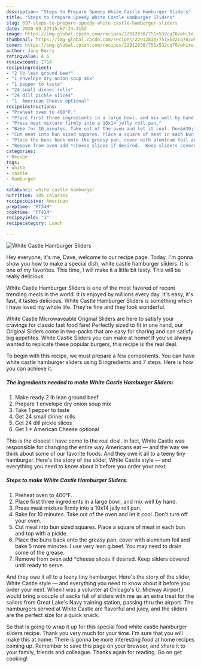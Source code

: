 ```yaml
---
description: "Steps to Prepare Speedy White Castle Hamburger Sliders"
title: "Steps to Prepare Speedy White Castle Hamburger Sliders"
slug: 697-steps-to-prepare-speedy-white-castle-hamburger-sliders
date: 2020-09-22T15:07:24.315Z
image: https://img-global.cpcdn.com/recipes/22912830/751x532cq70/white-castle-hamburger-sliders-recipe-main-photo.jpg
thumbnail: https://img-global.cpcdn.com/recipes/22912830/751x532cq70/white-castle-hamburger-sliders-recipe-main-photo.jpg
cover: https://img-global.cpcdn.com/recipes/22912830/751x532cq70/white-castle-hamburger-sliders-recipe-main-photo.jpg
author: Jane Berry
ratingvalue: 4.6
reviewcount: 2714
recipeingredient:
- "2 lb lean ground beef"
- "1 envelope dry onion soup mix"
- "1 pepper to taste"
- "24 small dinner rolls"
- "24 dill pickle slices"
- "1  American Cheese optional"
recipeinstructions:
- "Preheat oven to 400°F."
- "Place first three ingredients in a large bowl, and mix well by hand."
- "Press meat mixture firmly into a 10x14 jelly roll pan."
- "Bake for 10 minutes. Take out of the oven and let it cool. Don&#39;t turn off your oven."
- "Cut meat into bun sized squares. Place a square of meat in each bun and top with a pickle."
- "Place the buns back onto the greasy pan, cover with aluminum foil and bake 5 more minutes. I use very lean g.beef. You may need to drain some of the grease."
- "Remove from oven add *cheese slices if desired.  Keep sliders covered until ready to serve."
categories:
- Recipe
tags:
- white
- castle
- hamburger

katakunci: white castle hamburger 
nutrition: 105 calories
recipecuisine: American
preptime: "PT34M"
cooktime: "PT42M"
recipeyield: "1"
recipecategory: Lunch

---
```



![White Castle Hamburger Sliders](https://img-global.cpcdn.com/recipes/22912830/751x532cq70/white-castle-hamburger-sliders-recipe-main-photo.jpg)

Hey everyone, it's me, Dave, welcome to our recipe page. Today, I'm gonna show you how to make a special dish, white castle hamburger sliders. It is one of my favorites. This time, I will make it a little bit tasty. This will be really delicious.

White Castle Hamburger Sliders is one of the most favored of recent trending meals in the world. It is enjoyed by millions every day. It's easy, it's fast, it tastes delicious. White Castle Hamburger Sliders is something which I have loved my whole life. They're fine and they look wonderful.

White Castle Microwaveable Original Sliders are here to satisfy your cravings for classic fast food fare! Perfectly sized to fit in one hand, our Original Sliders come in two-packs that are easy for sharing and can satisfy big appetites. White Castle Sliders you can make at home! If you&#39;ve always wanted to replicate these popular burgers, this recipe is the real deal.


To begin with this recipe, we must prepare a few components. You can have white castle hamburger sliders using 6 ingredients and 7 steps. Here is how you can achieve it.

<!--inarticleads1-->

##### The ingredients needed to make White Castle Hamburger Sliders:

1. Make ready 2 lb lean ground beef
1. Prepare 1 envelope dry onion soup mix
1. Take 1 pepper to taste
1. Get 24 small dinner rolls
1. Get 24 dill pickle slices
1. Get 1 * American Cheese optional


This is the closest I have come to the real deal. In fact, White Castle was responsible for changing the entire way Americans eat — and the way we think about some of our favorite foods. And they owe it all to a teeny tiny hamburger. Here&#39;s the story of the slider, White Castle style — and everything you need to know about it before you order your next. 

<!--inarticleads2-->

##### Steps to make White Castle Hamburger Sliders:

1. Preheat oven to 400°F.
1. Place first three ingredients in a large bowl, and mix well by hand.
1. Press meat mixture firmly into a 10x14 jelly roll pan.
1. Bake for 10 minutes. Take out of the oven and let it cool. Don&#39;t turn off your oven.
1. Cut meat into bun sized squares. Place a square of meat in each bun and top with a pickle.
1. Place the buns back onto the greasy pan, cover with aluminum foil and bake 5 more minutes. I use very lean g.beef. You may need to drain some of the grease.
1. Remove from oven add *cheese slices if desired.  Keep sliders covered until ready to serve.


And they owe it all to a teeny tiny hamburger. Here&#39;s the story of the slider, White Castle style — and everything you need to know about it before you order your next. When I was a volunter at Chicago&#39;s U. Midway Airport,I would bring a couple of sacks full of sliders with me as an extra treat for the sailors from Great Lake&#39;s Navy training station, passing thru the airport. The hamburgers served at White Castle are flavorful and juicy, and the sliders are the perfect size for a quick snack. 

So that is going to wrap it up for this special food white castle hamburger sliders recipe. Thank you very much for your time. I'm sure that you will make this at home. There is gonna be more interesting food at home recipes coming up. Remember to save this page on your browser, and share it to your family, friends and colleague. Thanks again for reading. Go on get cooking!
